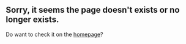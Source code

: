 ## Sorry, it seems the page doesn't exists or no longer exists.

Do want to check it on the [homepage](https://YOUR_USERNAME.github.io/YOUR_REPOSITORY)?